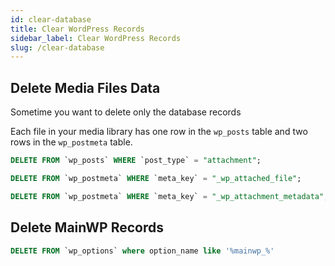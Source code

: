 ```yaml
---
id: clear-database
title: Clear WordPress Records
sidebar_label: Clear WordPress Records
slug: /clear-database
---
```


## Delete Media Files Data

Sometime you want to delete only the database records

Each file in your media library has one row in the `wp_posts` table and two rows in the `wp_postmeta` table.

```sql
DELETE FROM `wp_posts` WHERE `post_type` = "attachment";
```

```sql
DELETE FROM `wp_postmeta` WHERE `meta_key` = "_wp_attached_file";
```

```sql
DELETE FROM `wp_postmeta` WHERE `meta_key` = "_wp_attachment_metadata";
```

## Delete MainWP Records

```sql
DELETE FROM `wp_options` where option_name like '%mainwp_%'
```
